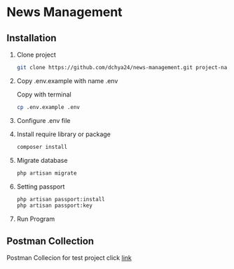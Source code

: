 # News Management

## Installation

1. Clone project

    ```bash
    git clone https://github.com/dchya24/news-management.git project-name
    ```

2. Copy .env.example with name .env

    Copy with terminal

    ```bash
    cp .env.example .env
    ```

3. Configure .env file 

4. Install require library or package 

    ```bash
    composer install
    ```

5. Migrate database
  
    ```bash
    php artisan migrate
    ```

6. Setting passport

    ```bash
    php artisan passport:install
    php artisan passport:key
    ```

7. Run Program

## Postman Collection

Postman Collecion for test project click [link](https://duckduckgo.com)

